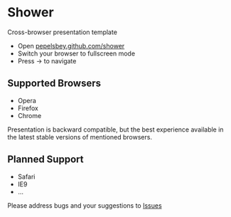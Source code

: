 # Shower
Сross-browser presentation template

* Open [pepelsbey.github.com/shower](http://pepelsbey.github.com/shower/)
* Switch your browser to fullscreen mode
* Press → to navigate

## Supported Browsers

* Opera
* Firefox
* Chrome

Presentation is backward compatible, but the best experience available
in the latest stable versions of mentioned browsers.

## Planned Support

* Safari
* IE9
* …

Please address bugs and your suggestions to [Issues](http://github.com/pepelsbey/shower/issues)